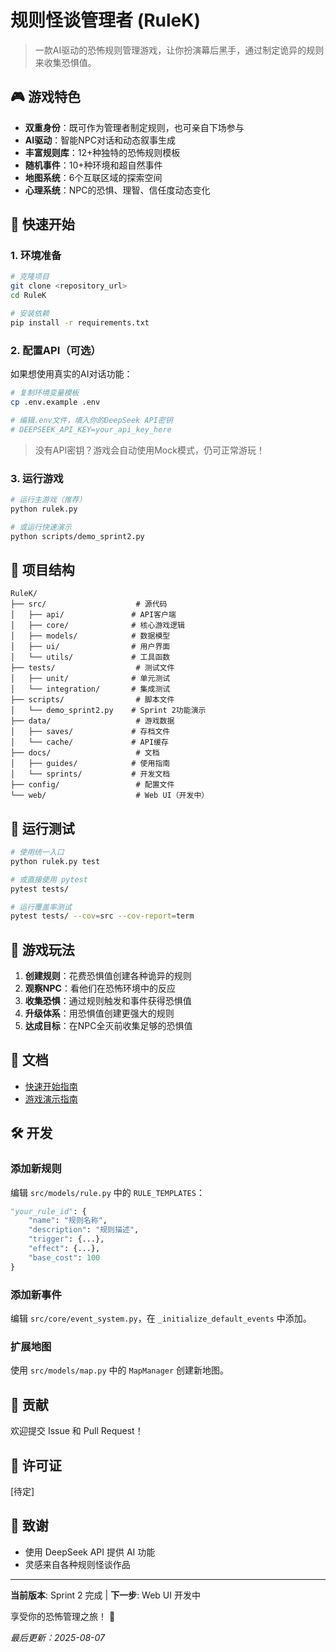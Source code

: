 # 规则怪谈管理者 (RuleK)

> 一款AI驱动的恐怖规则管理游戏，让你扮演幕后黑手，通过制定诡异的规则来收集恐惧值。

## 🎮 游戏特色

- **双重身份**：既可作为管理者制定规则，也可亲自下场参与
- **AI驱动**：智能NPC对话和动态叙事生成
- **丰富规则库**：12+种独特的恐怖规则模板
- **随机事件**：10+种环境和超自然事件
- **地图系统**：6个互联区域的探索空间
- **心理系统**：NPC的恐惧、理智、信任度动态变化

## 🚀 快速开始

### 1. 环境准备

```bash
# 克隆项目
git clone <repository_url>
cd RuleK

# 安装依赖
pip install -r requirements.txt
```

### 2. 配置API（可选）

如果想使用真实的AI对话功能：

```bash
# 复制环境变量模板
cp .env.example .env

# 编辑.env文件，填入你的DeepSeek API密钥
# DEEPSEEK_API_KEY=your_api_key_here
```

> 没有API密钥？游戏会自动使用Mock模式，仍可正常游玩！

### 3. 运行游戏

```bash
# 运行主游戏（推荐）
python rulek.py

# 或运行快速演示
python scripts/demo_sprint2.py
```

## 📁 项目结构

```
RuleK/
├── src/                    # 源代码
│   ├── api/               # API客户端
│   ├── core/              # 核心游戏逻辑
│   ├── models/            # 数据模型
│   ├── ui/                # 用户界面
│   └── utils/             # 工具函数
├── tests/                  # 测试文件
│   ├── unit/              # 单元测试
│   └── integration/       # 集成测试
├── scripts/                # 脚本文件
│   └── demo_sprint2.py    # Sprint 2功能演示
├── data/                   # 游戏数据
│   ├── saves/             # 存档文件
│   └── cache/             # API缓存
├── docs/                   # 文档
│   ├── guides/            # 使用指南
│   └── sprints/           # 开发文档
├── config/                 # 配置文件
└── web/                    # Web UI（开发中）
```

## 🧪 运行测试

```bash
# 使用统一入口
python rulek.py test

# 或直接使用 pytest
pytest tests/

# 运行覆盖率测试
pytest tests/ --cov=src --cov-report=term
```

## 🎯 游戏玩法

1. **创建规则**：花费恐惧值创建各种诡异的规则
2. **观察NPC**：看他们在恐怖环境中的反应
3. **收集恐惧**：通过规则触发和事件获得恐惧值
4. **升级体系**：用恐惧值创建更强大的规则
5. **达成目标**：在NPC全灭前收集足够的恐惧值

## 📖 文档

- [快速开始指南](../guides/Quick_Start_Guide.md)
- [游戏演示指南](../guides/GAME_DEMO_GUIDE.md)

## 🛠️ 开发

### 添加新规则

编辑 `src/models/rule.py` 中的 `RULE_TEMPLATES`：

```python
"your_rule_id": {
    "name": "规则名称",
    "description": "规则描述",
    "trigger": {...},
    "effect": {...},
    "base_cost": 100
}
```

### 添加新事件

编辑 `src/core/event_system.py`，在 `_initialize_default_events` 中添加。

### 扩展地图

使用 `src/models/map.py` 中的 `MapManager` 创建新地图。

## 🤝 贡献

欢迎提交 Issue 和 Pull Request！

## 📝 许可证

[待定]

## 🙏 致谢

- 使用 DeepSeek API 提供 AI 功能
- 灵感来自各种规则怪谈作品

---

**当前版本**: Sprint 2 完成 | **下一步**: Web UI 开发中

享受你的恐怖管理之旅！ 👻

*最后更新：2025-08-07*
